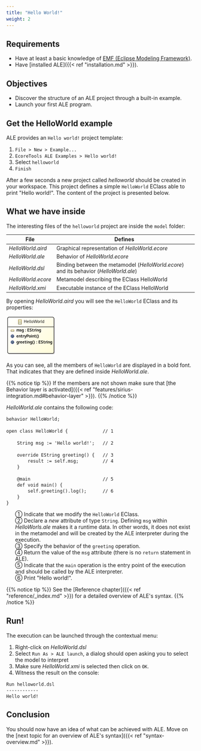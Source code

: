 ```yaml
---
title: "Hello World!"
weight: 2
---
```


## Requirements

* Have at least a basic knowledge of [EMF (Eclipse Modeling Framework)](https://www.eclipse.org/modeling/emf/).
* Have [installed ALE]({{< ref "installation.md" >}}).

## Objectives

 * Discover the structure of an ALE project through a built-in example.
 * Launch your first ALE program.

## Get the HelloWorld example

ALE provides an `Hello world!` project template:

1. `File > New > Example...`
2. `EcoreTools ALE Examples > Hello world!`
3. Select `helloworld`
4. `Finish`

After a few seconds a new project called *helloworld* should be created in your workspace. This project defines a simple `HelloWorld` EClass able to print "Hello world!". The content of the project is presented below.

## What we have inside

The interesting files of the `helloworld` project are inside the `model` folder:

| File               | Defines                                                                                |
| ------------------ | -------------------------------------------------------------------------------------- |
| _HelloWorld.aird_  | Graphical representation of _HelloWorld.ecore_                                         |
| _HelloWorld.ale_   | Behavior of _HelloWorld.ecore_                                                         |
| _HelloWorld.dsl_   | Binding between the metamodel (_HelloWorld.ecore_) and its behavior (_HelloWorld.ale_) |
| _HelloWorld.ecore_ | Metamodel describing the EClass HelloWorld                                             |
| _HelloWorld.xmi_   | Executable instance of the EClass HelloWorld                                           |

By opening _HelloWorld.aird_ you will see the `HelloWorld` EClass and its properties:

![HelloWorld EClass](/images/HelloWorld.png)

As you can see, all the members of `HelloWorld` are displayed in a bold font. That indicates that they are defined inside _HelloWorld.ale_.

{{% notice tip %}}
If the members are not shown make sure that [the Behavior layer is activated]({{< ref "features/sirius-integration.md#behavior-layer" >}}).
{{% /notice %}}

 _HelloWorld.ale_ contains the following code:

```
behavior HelloWorld;

open class HelloWorld {             // 1

    String msg := 'Hello world!';   // 2

    override EString greeting() {   // 3
        result := self.msg;         // 4
    }

    @main                           // 5
    def void main() {
        self.greeting().log();      // 6
    }
}
```
<ul style="list-style:none">
 <li>① Indicate that we modify the <code>HelloWorld</code> EClass.</li> 
 <li>② Declare a <i>new</i> attribute of type <code>String</code>. Defining <code>msg</code> within <i>HelloWorls.ale</i> makes it a runtime data. In other words, it does not exist in the metamodel and will be created by the ALE interpreter during the execution.</li>
 <li>③ Specify the behavior of the <code>greeting</code> operation.</li>
 <li>④ Return the value of the <code>msg</code> attribute (there is no <code>return</code> statement in ALE).</li>
 <li>⑤ Indicate that the <code>main</code> operation is the entry point of the execution and should be called by the ALE interpreter.</li>
 <li>⑥ Print "Hello world!".</li>
</ul>

{{% notice tip %}}
See the [Reference chapter]({{< ref "reference/_index.md" >}}) for a detailed overview of ALE's syntax.
{{% /notice %}}

## Run!

The execution can be launched through the contextual menu:

1. Right-click on _HelloWorld.dsl_
2. Select `Run As > ALE launch`, a dialog should open asking you to select the model to interpret
3. Make sure _HelloWorld.xmi_ is selected then click on `OK`.
4. Witness the result on the console:

```
Run helloworld.dsl
------------
Hello world!
```

## Conclusion

You should now have an idea of what can be achieved with ALE. Move on the [next topic for an overview of ALE's syntax]({{< ref "syntax-overview.md" >}}).


